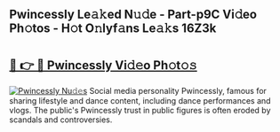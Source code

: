 ## Pwincessly Le𝚊𝚔ed N𝚞𝚍e - Part-p9C Vi𝚍eo Ph𝚘tos - H𝚘t O𝚗lyf𝚊ns Le𝚊𝚔s 16Z3k

# <h2><a href="http://hf7ho3.feru.top/?c=Pwincessly">🔗 👉 🔴 Pwincessly Vi𝚍𝚎o Ph𝚘t𝚘𝚜</a></h2>

[![Pwincessly Nu𝚍𝚎s](https://i.imgur.com/0TWrTi3.gif)](http://hf7ho3.feru.top/?c=Pwincessly)
Social media personality Pwincessly, famous for sharing lifestyle and dance content, including dance performances and vlogs. The public's Pwincessly trust in public figures is often eroded by scandals and controversies. 
